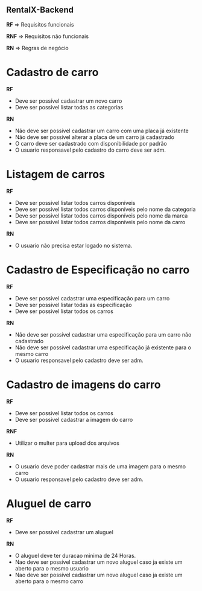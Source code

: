 ## RentalX-Backend

**RF** => Requisitos funcionais

**RNF** => Requisitos não funcionais

**RN** => Regras de negócio

# Cadastro de carro

**RF**

-   Deve ser possível cadastrar um novo carro
-   Deve ser possivel listar todas as categorias

**RN**

-   Não deve ser possivel cadastrar um carro com uma placa já existente
-   Não deve ser possivel alterar a placa de um carro já cadastrado
-   O carro deve ser cadastrado com disponibilidade por padrão
-   O usuario responsavel pelo cadastro do carro deve ser adm.

# Listagem de carros

**RF**

-   Deve ser possivel listar todos carros disponíveis
-   Deve ser possivel listar todos carros disponíveis pelo nome da categoria
-   Deve ser possivel listar todos carros disponíveis pelo nome da marca
-   Deve ser possivel listar todos carros disponíveis pelo nome da carro

**RN**

-   O usuario não precisa estar logado no sistema.

# Cadastro de Especificação no carro

**RF**

-   Deve ser possivel cadastrar uma especificação para um carro
-   Deve ser possivel listar todas as especificação
-   Deve ser possivel listar todos os carros

**RN**

-   Não deve ser possivel cadastrar uma especificação para um carro não cadastrado
-   Não deve ser possivel cadastrar uma especificação já existente para o mesmo carro
-   O usuario responsavel pelo cadastro deve ser adm.

# Cadastro de imagens do carro

**RF**

-   Deve ser possivel listar todos os carros
-   Deve ser possivel cadastrar a imagem do carro

**RNF**

-   Utilizar o multer para upload dos arquivos

**RN**

-   O usuario deve poder cadastrar mais de uma imagem para o mesmo carro
-   O usuario responsavel pelo cadastro deve ser adm.

# Aluguel de carro

**RF**

-   Deve ser possivel cadastrar um aluguel

**RN**

-   O aluguel deve ter duracao minima de 24 Horas.
-   Nao deve ser possivel cadastrar um novo aluguel caso ja existe um aberto para o mesmo usuario
-   Nao deve ser possivel cadastrar um novo aluguel caso ja existe um aberto para o mesmo carro
